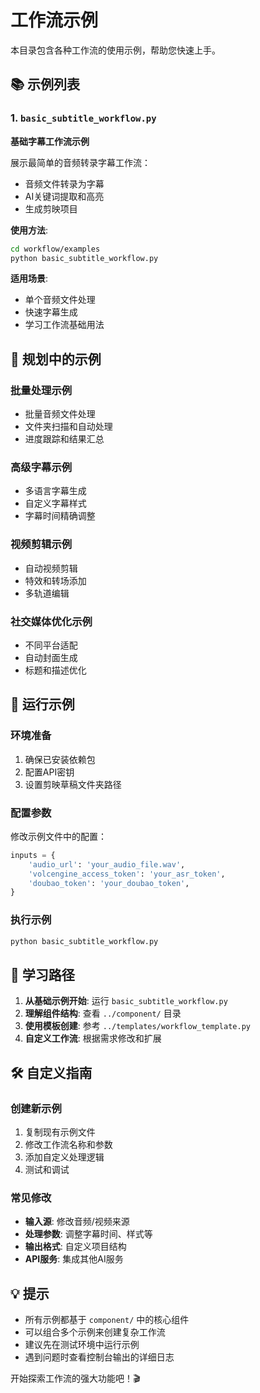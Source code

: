 # 工作流示例

本目录包含各种工作流的使用示例，帮助您快速上手。

## 📚 示例列表

### 1. `basic_subtitle_workflow.py`
**基础字幕工作流示例**

展示最简单的音频转录字幕工作流：
- 音频文件转录为字幕
- AI关键词提取和高亮
- 生成剪映项目

**使用方法**:
```bash
cd workflow/examples
python basic_subtitle_workflow.py
```

**适用场景**:
- 单个音频文件处理
- 快速字幕生成
- 学习工作流基础用法

## 🎯 规划中的示例

### 批量处理示例
- 批量音频文件处理
- 文件夹扫描和自动处理
- 进度跟踪和结果汇总

### 高级字幕示例
- 多语言字幕生成
- 自定义字幕样式
- 字幕时间精确调整

### 视频剪辑示例
- 自动视频剪辑
- 特效和转场添加
- 多轨道编辑

### 社交媒体优化示例
- 不同平台适配
- 自动封面生成
- 标题和描述优化

## 🚀 运行示例

### 环境准备
1. 确保已安装依赖包
2. 配置API密钥
3. 设置剪映草稿文件夹路径

### 配置参数
修改示例文件中的配置：
```python
inputs = {
    'audio_url': 'your_audio_file.wav',
    'volcengine_access_token': 'your_asr_token',
    'doubao_token': 'your_doubao_token',
}
```

### 执行示例
```bash
python basic_subtitle_workflow.py
```

## 📖 学习路径

1. **从基础示例开始**: 运行 `basic_subtitle_workflow.py`
2. **理解组件结构**: 查看 `../component/` 目录
3. **使用模板创建**: 参考 `../templates/workflow_template.py`
4. **自定义工作流**: 根据需求修改和扩展

## 🛠️ 自定义指南

### 创建新示例
1. 复制现有示例文件
2. 修改工作流名称和参数
3. 添加自定义处理逻辑
4. 测试和调试

### 常见修改
- **输入源**: 修改音频/视频来源
- **处理参数**: 调整字幕时间、样式等
- **输出格式**: 自定义项目结构
- **API服务**: 集成其他AI服务

## 💡 提示

- 所有示例都基于 `component/` 中的核心组件
- 可以组合多个示例来创建复杂工作流
- 建议先在测试环境中运行示例
- 遇到问题时查看控制台输出的详细日志

开始探索工作流的强大功能吧！🎬






